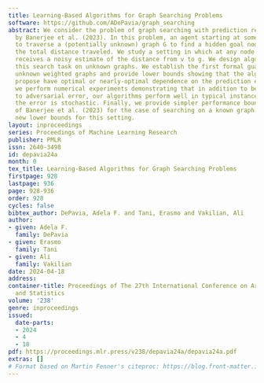 ```yaml
---
title: Learning-Based Algorithms for Graph Searching Problems
software: https://github.com/ADePavia/graph_searching
abstract: We consider the problem of graph searching with prediction recently introduced
  by Banerjee et al. (2023). In this problem, an agent starting at some vertex r has
  to traverse a (potentially unknown) graph G to find a hidden goal node g while minimizing
  the total distance traveled. We study a setting in which at any node v, the agent
  receives a noisy estimate of the distance from v to g. We design algorithms for
  this search task on unknown graphs. We establish the first formal guarantees on
  unknown weighted graphs and provide lower bounds showing that the algorithms we
  propose have optimal or nearly-optimal dependence on the prediction error. Further,
  we perform numerical experiments demonstrating that in addition to being robust
  to adversarial error, our algorithms perform well in typical instances in which
  the error is stochastic. Finally, we provide simpler performance bounds on the algorithms
  of Banerjee et al. (2023) for the case of searching on a known graph and establish
  new lower bounds for this setting.
layout: inproceedings
series: Proceedings of Machine Learning Research
publisher: PMLR
issn: 2640-3498
id: depavia24a
month: 0
tex_title: Learning-Based Algorithms for Graph Searching Problems
firstpage: 928
lastpage: 936
page: 928-936
order: 928
cycles: false
bibtex_author: DePavia, Adela F. and Tani, Erasmo and Vakilian, Ali
author:
- given: Adela F.
  family: DePavia
- given: Erasmo
  family: Tani
- given: Ali
  family: Vakilian
date: 2024-04-18
address:
container-title: Proceedings of The 27th International Conference on Artificial Intelligence
  and Statistics
volume: '238'
genre: inproceedings
issued:
  date-parts:
  - 2024
  - 4
  - 18
pdf: https://proceedings.mlr.press/v238/depavia24a/depavia24a.pdf
extras: []
# Format based on Martin Fenner's citeproc: https://blog.front-matter.io/posts/citeproc-yaml-for-bibliographies/
---
```

